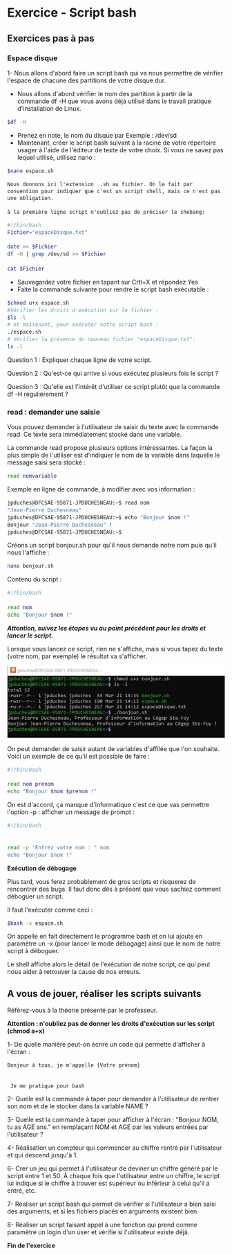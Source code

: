 ﻿# Exercice - Script bash


## Exercices pas à pas

### Espace disque


1- Nous allons d'abord faire un script  bash qui va nous permettre de vérifier l'espace de chacune des partitions de votre disque dur.

- Nous allons d'abord vérifier le nom des partition à partir de la commande df -H que vous avons déjà utilisé dans le travail pratique d'installation de Linux. 
```bash
$df -H
```
- Prenez en note, le nom du disque par Exemple : /dev/sd
- Maintenant, créer le script bash suivant à la racine de votre répertoire usager à l'aide de l'éditeur de texte de votre choix. Si vous ne savez pas lequel utilisé, utilisez nano : 
```bash
$nano espace.sh
```

    Nous donnons ici l'extension  .sh au fichier. On le fait par convention pour indiquer que c'est un script shell, mais ce n'est pas une obligation. 

    à la première ligne script n'oubliez pas de préciser le shebang: 

```bash
#!/bin/bash
Fichier="espaceDisque.txt"

date >> $Fichier
df -H | grep /dev/sd >> $Fichier

cat $Fichier
```
- Sauvegardez votre fichier en tapant sur Crtl+X et répondez Yes
- Faite la commande suivante pour rendre le script bash exécutable : 

```bash
$chmod u+x espace.sh
#Vérifier les droits d'exécution sur le fichier :
$ls -l
# et maitenant, pour exécuter votre script bash :
./espace.sh
# Vérifier la présence du nouveau fichier "espaceDisque.txt":
ls -l
```
Question 1 : Expliquer chaque ligne de votre script.

Question 2 : Qu'est-ce qui arrive si vous exécutez plusieurs fois le script ?

Question 3 : Qu'elle est l'intérêt d'utiliser ce script plutôt que la commande df -H régulièrement ?




### read : demander une saisie


Vous pouvez demander à l'utilisateur de saisir du texte avec la commande read. Ce texte sera immédiatement stocké dans une variable.

La commande read propose plusieurs options intéressantes. La façon la plus simple de l'utiliser est d'indiquer le nom de la variable dans laquelle le message saisi sera stocké :
```bash
read nomvariable
```
Exemple en ligne de commande, à modifier avec vos information : 
```bash
jpduches@DFCSAE-95871-JPDUCHESNEAU:~$ read nom
"Jean-Pierre Duchesneau"
jpduches@DFCSAE-95871-JPDUCHESNEAU:~$ echo "Bonjour $nom !"
Bonjour "Jean-Pierre Duchesneau" !
jpduches@DFCSAE-95871-JPDUCHESNEAU:~$
```
Créons un script bonjour.sh pour qu'il nous demande notre nom puis qu’il nous l'affiche :
```bash
nano bonjour.sh
```
Contenu du script : 
```bash
#!/bin/bash

read nom
echo "Bonjour $nom !"
```
***Attention, suivez les étapes vu au point précédent pour les droits et lancer le script.***

Lorsque vous lancez ce script, rien ne s'affiche, mais si vous tapez du texte (votre nom, par exemple) le résultat va s'afficher.

![Exécution du script par le professeur](images/script2.jpg)


On peut demander de saisir autant de variables d'affilée que l'on souhaite. Voici un exemple de ce qu'il est possible de faire :


```bash
#!/bin/bash

read nom prenom
echo "Bonjour $nom $prenom !"
```


On est d'accord, ça manque d'informatique c'est ce que vas permettre l'option -p : afficher un message de prompt : 
```bash
#!/bin/bash


read -p 'Entrez votre nom : " nom 
echo "Bonjour $nom !"
```


**Exécution de débogage**


Plus tard, vous ferez probablement de gros scripts et risquerez de rencontrer des bugs. Il faut donc dès à présent que vous sachiez comment déboguer un script.


Il faut l'exécuter comme ceci :


```bash
$bash -x espace.sh
```
On appelle en fait directement le programme bash et on lui ajoute en paramètre un -x (pour lancer le mode débogage) ainsi que le nom de notre script à déboguer.


Le shell affiche alors le détail de l'exécution de notre script, ce qui peut nous aider à retrouver la cause de nos erreurs.



## A vous de jouer, réaliser les scripts suivants

Référez-vous à la théorie présenté par le professeur.

**Attention : n'oubliez pas de donner les droits d'exécution sur les script 
(chmod a+x)**


1- De quelle manière peut-on écrire un code qui permette d'afficher à l'écran : 


    Bonjour à tous, je m'appelle {Votre prénom}


     Je me pratique pour bash




2- Quelle est la commande à taper pour demander à l'utilisateur de rentrer 
son nom et de le stocker dans la variable NAME ?




3- Quelle est la commande à taper pour afficher à l'écran : "Bonjour NOM, tu 
as AGE ans." en remplaçant NOM et AGE par les valeurs entrées par l'utilisateur 
?




4- Réalisation un compteur qui commencer au chiffre rentré par l'utilisateur 
et qui descend jusqu'à 1.




6- Crer un jeu qui permet à l'utilisateur de deviner un chiffre généré par le 
script entre 1 et 50. À chaque fois que l'utilisateur entre un chiffre, le 
script lui indique si le chiffre à trouver est supérieur ou inférieur à celui 
qu'il a entré, etc.




7- Réaliser un script bash qui permet de vérifier si l'utilisateur a bien 
saisi des arguments, et si les fichiers placés en arguments existent bien.




8- Réaliser un script faisant appel à une fonction qui prend comme paramètre 
un login d'un user et vérifie si l'utilisateur existe déjà.




**Fin de l'exercice**


